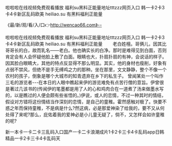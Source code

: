 啦啦啦在线视频免费观看播放
福利su黑料正能量地址tttzzz网页入口
韩一卡2卡3卡4卡新区乱码欧美
heiliao.su 有黑料福利正能量


《最/新/观/看/入/口👉http://wencao66.com》--

啦啦啦在线视频免费观看播放
福利su黑料正能量地址tttzzz网页入口
韩一卡2卡3卡4卡新区乱码欧美
heiliao.su 有黑料福利正能量
　　老白姓檀。哥俩儿，因其比哥哥长的白，故而乳名——老白。他也确实长的白净。那时是难得见到白面，否则肯定会有人会怀疑他脸上敷了白面。眼睛也大，扑扇扑扇的有神，会说话的样子。因其脸白眼睛大，其他的特点反显得不那么明显。其实，他的身材也瘦削，好象有点弱不禁风，但绝不是手无缚鸡之力的那种。坐在那里，文文静静，整个不像一个农村的孩子，倒象是哪个大城市的知青遗弃在乡下的私生子。
曾闻某处一个叫作三毛的游览者---在本日的人眼中瞧起来伊的游览难免有点苦行僧的意旨。伊曾很是著过几该书的(传闻伊的笔墨都是用了人的心和鸡肉合在一道煮了汤来做墨水写的，以是瞧过的人便会颇有些省悟的。)伊说，或人的恋情，不过一种其时的情结，假设对方错将这份情结当作深刻的恋情，是自己的童稚。霍然感触对极了。快要不惑之年而保持童稚，不是病是什么?然这病，必是那爱神染了给我的，要不又从何处得了来呢?那么，庇佑着我的爱神必是小儿童无疑了，倘不，又怎样会如许童稚的呢?





新一本卡一卡二卡三乱码入口国产一卡二卡浪潮成片1卡2卡三卡4卡乱码app日韩精品一卡2卡三卡4卡乱码天

